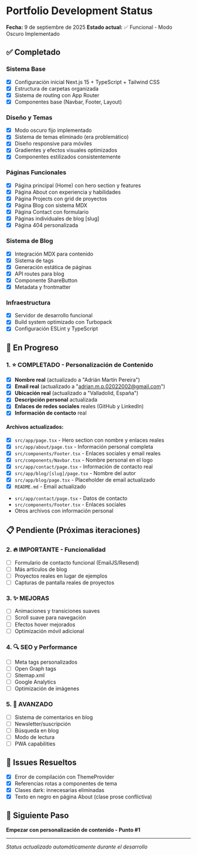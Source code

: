 # Portfolio Development Status

**Fecha:** 9 de septiembre de 2025
**Estado actual:** ✅ Funcional - Modo Oscuro Implementado

## ✅ Completado

### Sistema Base
- [x] Configuración inicial Next.js 15 + TypeScript + Tailwind CSS
- [x] Estructura de carpetas organizada
- [x] Sistema de routing con App Router
- [x] Componentes base (Navbar, Footer, Layout)

### Diseño y Temas
- [x] Modo oscuro fijo implementado
- [x] Sistema de temas eliminado (era problemático)
- [x] Diseño responsive para móviles
- [x] Gradientes y efectos visuales optimizados
- [x] Componentes estilizados consistentemente

### Páginas Funcionales
- [x] Página principal (Home) con hero section y features
- [x] Página About con experiencia y habilidades
- [x] Página Projects con grid de proyectos
- [x] Página Blog con sistema MDX
- [x] Página Contact con formulario
- [x] Páginas individuales de blog [slug]
- [x] Página 404 personalizada

### Sistema de Blog
- [x] Integración MDX para contenido
- [x] Sistema de tags
- [x] Generación estática de páginas
- [x] API routes para blog
- [x] Componente ShareButton
- [x] Metadata y frontmatter

### Infraestructura
- [x] Servidor de desarrollo funcional
- [x] Build system optimizado con Turbopack
- [x] Configuración ESLint y TypeScript

## 🔄 En Progreso

### 1. ⭐ COMPLETADO - Personalización de Contenido
- [x] **Nombre real** (actualizado a "Adrián Martín Pereira")
- [x] **Email real** (actualizado a "adrian.m.p.02022002@gmail.com")
- [x] **Ubicación real** (actualizado a "Valladolid, España")
- [x] **Descripción personal** actualizada
- [x] **Enlaces de redes sociales** reales (GitHub y LinkedIn)
- [x] **Información de contacto** real

#### Archivos actualizados:
- [x] `src/app/page.tsx` - Hero section con nombre y enlaces reales
- [x] `src/app/about/page.tsx` - Información personal completa
- [x] `src/components/Footer.tsx` - Enlaces sociales y email reales
- [x] `src/components/Navbar.tsx` - Nombre personal en el logo
- [x] `src/app/contact/page.tsx` - Información de contacto real
- [x] `src/app/blog/[slug]/page.tsx` - Nombre del autor
- [x] `src/app/blog/page.tsx` - Placeholder de email actualizado
- [x] `README.md` - Email actualizado
- `src/app/contact/page.tsx` - Datos de contacto
- `src/components/Footer.tsx` - Enlaces sociales
- Otros archivos con información personal

## 📋 Pendiente (Próximas iteraciones)

### 2. 🔥 IMPORTANTE - Funcionalidad
- [ ] Formulario de contacto funcional (EmailJS/Resend)
- [ ] Más artículos de blog
- [ ] Proyectos reales en lugar de ejemplos
- [ ] Capturas de pantalla reales de proyectos

### 3. ✨ MEJORAS
- [ ] Animaciones y transiciones suaves
- [ ] Scroll suave para navegación
- [ ] Efectos hover mejorados
- [ ] Optimización móvil adicional

### 4. 🔍 SEO y Performance
- [ ] Meta tags personalizados
- [ ] Open Graph tags
- [ ] Sitemap.xml
- [ ] Google Analytics
- [ ] Optimización de imágenes

### 5. 🚀 AVANZADO
- [ ] Sistema de comentarios en blog
- [ ] Newsletter/suscripción
- [ ] Búsqueda en blog
- [ ] Modo de lectura
- [ ] PWA capabilities

## 🐛 Issues Resueltos
- [x] Error de compilación con ThemeProvider
- [x] Referencias rotas a componentes de tema
- [x] Clases dark: innecesarias eliminadas
- [x] Texto en negro en página About (clase prose conflictiva)

## 🎯 Siguiente Paso
**Empezar con personalización de contenido - Punto #1**

---
*Status actualizado automáticamente durante el desarrollo*
